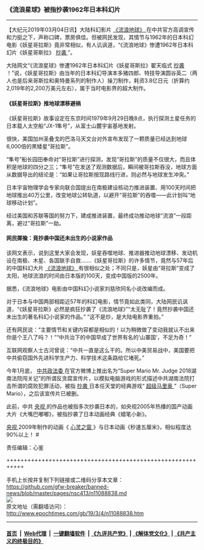 ### 《流浪星球》被指抄袭1962年日本科幻片
------------------------

<p>
 【大纪元2019年03月04日讯】大陆科幻影片
 <a href="http://www.epochtimes.com/gb/tag/%E3%80%8A%E6%B5%81%E6%B5%AA%E5%9C%B0%E7%90%83%E3%80%8B.html">
  《流浪地球》
 </a>
 在中共官方高调宣传和力挺之下，声称口碑，票房俱佳。但被网民发现，其情节与1962年的日本科幻电影《妖星哥拉斯》竟非常相似，有人讥讽道，“《流浪地球》惨遭1962年日本科幻片《妖星哥斯拉》
 <a href="http://www.epochtimes.com/gb/tag/%E6%8A%84%E8%A2%AD.html">
  抄袭
 </a>
 ”。
</p>
<p>
 大陆网文“《流浪星球》惨遭1962年日本科幻片《妖星哥斯拉》翟天临式
 <a href="http://www.epochtimes.com/gb/tag/%E6%8A%84%E8%A2%AD.html">
  抄袭
 </a>
 ！”说，《妖星哥拉斯》由当年的日本科幻导演本多猪四郎、特技导演圆谷英二（两人也是后来哥斯拉和奥特曼系列的制作人）操刀制作，耗资3.8亿日元（折算约2,019年的2,200万美元左右），属于当时电影界的超大制作。
</p>
<h4>
 《妖星哥拉斯》推地球漂移避祸
</h4>
<p>
 《妖星哥拉斯》故事设定在东京时间1979年9月29日晚8点，执行探测土星任务的日本载人太空船“JX-1隼号”，从富士山麓宇宙基地发射。
</p>
<p>
 很快，美国加州圣叠戈的巴洛马天文台对外宣布发现了一颗质量已经达到地球6,000倍的黑矮星“哥拉斯”。
</p>
<p>
 “隼号”船长园田奉命对“哥拉斯”进行探测，发现“哥拉斯”的质量不仅很大，而且体积是地球的四分之三；“隼号”在发送了观测数据后，瞬间被哥拉斯吞没，地球方面从数据导出的结论是：“如果让哥拉斯按现路线行进，则必然与地球发生冲突。”
</p>
<p>
 日本宇宙物理学会专家向联合国提出在南极建设核动力推进装置、用100天时间把地球推出40万公里，改变地球公转轨道，以避开“哥拉斯”的吞噬——此计划叫“地球移动计划”。
</p>
<p>
 经过美国和苏联等国的努力下，建成推进装置，最终成功推动地球“流浪”一段距离，避过“哥拉斯”一劫。
 <br/>
</p>
<h4>
 网民揶揄：竟抄袭中国还未出生的小说家作品
</h4>
<p>
 该网文表示，说到这里大家会发现，妖星吞噬地球、推进器推动地球漂移、发动机设在南极、木星、各国联手自救…….《妖星哥拉斯》的许多情节，竟然与57年后的中国科幻大片
 <a href="http://www.epochtimes.com/gb/tag/%E3%80%8A%E6%B5%81%E6%B5%AA%E5%9C%B0%E7%90%83%E3%80%8B.html">
  《流浪地球》
 </a>
 有很相似之处；不同只是，妖星由“哥拉斯”变成了太阳，地球流浪的时间由日本版的100天，变成中国版的2500年。
</p>
<p>
 据悉，《流浪地球》电影由中国科幻小说家刘慈欣同名小说改编而成。
</p>
<p>
 对于日本与中国两部相距近57年的科幻电影，情节竟如此类同，大陆网民讥讽道，“《妖星哥拉斯》必然是疯狂抄袭了《流浪地球》”“太无耻了！竟然抄袭中国还未出生的著名科幻小说家的作品。” “这不是炒，是大陆电影界重拍。”
</p>
<p>
 还有网民说：“主要情节和关键内容都是相似的！以为稍微做了变动我就认不出来你是个王八了吗？！”“中共治下的中国早成了世界有名的‘山寨国’，不足为奇！”
</p>
<p>
 互联网观察人士古河曾说：“中共一直是这么干的。所以中美贸易战中，美国要把中共偷窃国外先进科学生产力、科学技术这条路给它堵死。”
</p>
<p>
 今年1月底，
 <a href="http://www.epochtimes.com/gb/tag/%e4%b8%ad%e5%85%b1%e6%94%bf%e6%b3%95%e5%a7%94.html">
  中共政法委
 </a>
 在官方微博上推出名为“Super Mario Mr. Judge 2018湖南法院闯关记”的所谓反贪腐宣传片，以模拟电脑游戏的形式描述中共湖南法院打击所谓的腐败犯罪活动，被指
 <a href="http://www.epochtimes.com/gb/tag/%e6%8a%84%e8%a5%b2.html">
  抄袭
 </a>
 日本任天堂的经典游戏“
 <a href="http://www.epochtimes.com/gb/tag/%e8%b6%85%e7%b4%9a%e9%a6%ac%e9%87%8c%e5%a5%a7.html">
  超级马里奥
 </a>
 ”（Super Mario），之后该宣传片已被删。
</p>
<p>
 此前，中共
 <a href="http://www.epochtimes.com/gb/tag/%e5%a4%ae%e8%a6%96.html">
  央视
 </a>
 的作品也被指多次抄袭日本的，如央视2005年热播的国产动画大片《大嘴巴嘟嘟》，被指抄袭了日本动画经典《蜡笔小新》。
</p>
<p>
 <a href="http://www.epochtimes.com/gb/tag/%e5%a4%ae%e8%a6%96.html">
  央视
 </a>
 2009年制作的动画《
 <a href="http://www.epochtimes.com/gb/tag/%e5%bf%83%e9%9d%88%e4%b9%8b%e7%aa%97.html">
  心灵之窗
 </a>
 》与日本动画《秒速五厘米》，相似程度达90%以上！ #
</p>
<p>
 责任编辑：心鉴
</p>

+++++++++++++++++++++++++++++++++++++++++++++++++++++++++++<br/><br/>
手机上长按并复制下列链接或二维码分享本文章：<br/>
https://github.com/gfw-breaker/banned-news/blob/master/pages/nsc413/n11088838.md <br/>
<a href='https://github.com/gfw-breaker/banned-news/blob/master/pages/nsc413/n11088838.md'><img src='https://github.com/gfw-breaker/banned-news/blob/master/pages/nsc413/n11088838.md.png'/></a> <br/>
原文地址（需翻墙访问）：http://www.epochtimes.com/gb/19/3/4/n11088838.htm


------------------------
#### [首页](https://github.com/gfw-breaker/banned-news/blob/master/README.md) &nbsp;|&nbsp; [Web代理](https://github.com/labour-camp/helloworld) &nbsp;|&nbsp; [一键翻墙软件](https://github.com/gfw-breaker/nogfw/blob/master/README.md) &nbsp;| [《九评共产党》](https://github.com/gfw-breaker/9ping.md/blob/master/README.md#九评之一评共产党是什么) | [《解体党文化》](https://github.com/gfw-breaker/jtdwh.md/blob/master/README.md) | [《共产主义的终极目的》](https://github.com/gfw-breaker/gczydzjmd.md/blob/master/README.md)

